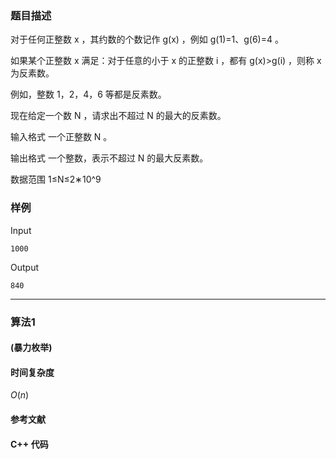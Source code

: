 ### 题目描述

对于任何正整数  x ，其约数的个数记作  g(x) ，例如  g(1)=1、g(6)=4 。

如果某个正整数  x  满足：对于任意的小于  x  的正整数  i ，都有  g(x)>g(i) ，则称  x  为反素数。

例如，整数  1，2，4，6  等都是反素数。

现在给定一个数  N ，请求出不超过  N  的最大的反素数。

输入格式
一个正整数  N 。

输出格式
一个整数，表示不超过  N  的最大反素数。

数据范围
1≤N≤2∗10^9

### 样例

Input

```
1000
```

Output

```
840
```

----------

### 算法1
#### (暴力枚举)


#### 时间复杂度

$O(n)$

#### 参考文献

#### C++ 代码

``` cpp

```